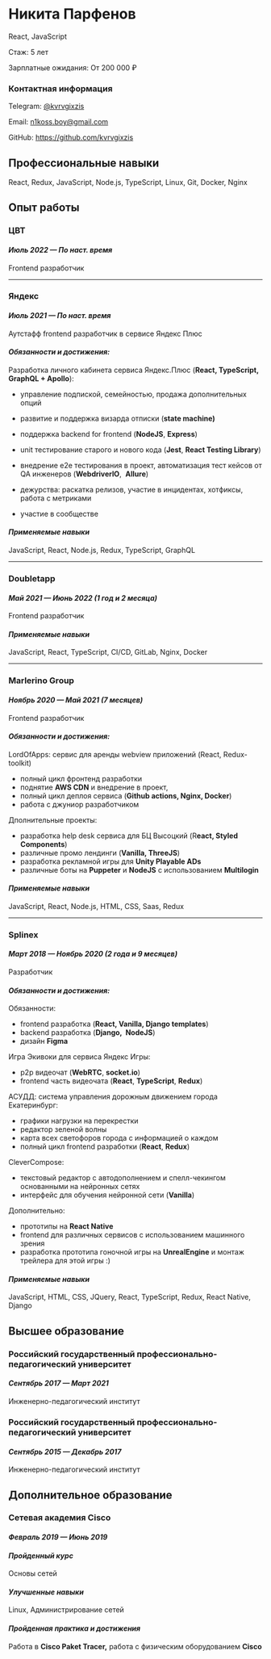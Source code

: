 ﻿# **Никита Парфенов**
React, JavaScript

Стаж: 5 лет

Зарплатные ожидания: От 200 000 ₽

### **Контактная информация**

Telegram: [@kvrvgixzis](https://telegram.me/kvrvgixzis)

Email: n1koss.boy@gmail.com

GitHub: <https://github.com/kvrvgixzis>

## **Профессиональные навыки**
React, Redux, JavaScript, Node.js, TypeScript, Linux, Git, Docker, Nginx

## **Опыт работы**

### **ЦВТ**

#### *Июль 2022 — По наст. время*
Frontend разработчик

---

### **Яндекс**

#### *Июль 2021 — По наст. время*
Аутстафф frontend разработчик в сервисе Яндекс Плюс

#### *Обязанности и достижения:*
Разработка личного кабинета сервиса Яндекс.Плюс (**React, TypeScript, GraphQL + Apollo**): 

 - управление подпиской, семейностью, продажа дополнительных опций
 - развитие и поддержка визарда отписки (**state machine)**
 - поддержка backend for frontend (**NodeJS**, **Express**)
 - unit тестирование старого и нового кода (**Jest**, **React Testing Library**)
 - внедрение е2е тестирования в проект, автоматизация тест кейсов от QA инженеров (**WebdriverIO**,  **Allure**)

 - дежурства: раскатка релизов, участие в инцидентах, хотфиксы, работа с метриками
 - участие в сообществе

#### *Применяемые навыки*
JavaScript, React, Node.js, Redux, TypeScript, GraphQL

---

### **Doubletapp**

#### *Май 2021 — Июнь 2022 (1 год и 2 месяца)*
Frontend разработчик

#### *Применяемые навыки*
JavaScript, React, TypeScript, CI/CD, GitLab, Nginx, Docker

---

### **Marlerino Group**

#### *Ноябрь 2020 — Май 2021 (7 месяцев)*
Frontend разработчик

#### *Обязанности и достижения:*
LordOfApps: сервис для аренды webview приложений (React, Redux-toolkit)

 - полный цикл фронтенд разработки
 - поднятие **AWS CDN** и внедрение в проект,
 - полный цикл деплоя сервиса (**Github actions, Nginx, Docker**)
 - работа с джуниор разработчиком

Дполнительные проекты:

 - разработка help desk сервиса для БЦ Высоцкий (R**eact, Styled Components**)
 - различные промо лендинги (**Vanilla, ThreeJS**)
 - разработка рекламной игры для **Unity Playable ADs**
 - различные боты на **Puppeter** и **NodeJS** с использованием **Multilogin**

#### *Применяемые навыки*
JavaScript, React, Node.js, HTML, CSS, Saas, Redux

---

### **Splinex**

#### *Март 2018 — Ноябрь 2020 (2 года и 9 месяцев)*
Разработчик

#### *Обязанности и достижения:*
Обязанности: 

 - frontend разработка (**React, Vanilla, Django templates**)
 - backend разработка (**Django,  NodeJS**)
 - дизайн **Figma**

Игра Экивоки для сервиса Яндекс Игры:

 - p2p видеочат (**WebRTC**, **socket.io**)
 - frontend часть видеочата (**React**, **TypeScript**, **Redux**)

АСУДД: система управления дорожным движением города Екатеринбург:

 - графики нагрузки на перекрестки
 - редактор зеленой волны
 - карта всех светофоров города с информацией о каждом
 - полный цикл frontend разработки (**React**, **Redux**)

CleverCompose:

 - текстовый редактор с автодополнением и спелл-чекингом основанными на нейронных сетях
 - интерфейс для обучения нейронной сети (**Vanilla**)

Дополнительно:

 - прототипы на **React Native**
 - frontend для различных сервисов с использованием машинного зрения
 - разработка прототипа гоночной игры на **UnrealEngine** и монтаж трейлера для этой игры :)

#### *Применяемые навыки*
JavaScript, HTML, CSS, JQuery, React, TypeScript, Redux, React Native, Django

## **Высшее образование**
### **Российский государственный профессионально-педагогический университет**
#### *Сентябрь 2017 — Март 2021*
Инженерно-педагогический институт

### **Российский государственный профессионально-педагогический университет**
#### *Сентябрь 2015 — Декабрь 2017*
Инженерно-педагогический институт

## **Дополнительное образование**

### **Сетевая академия Cisco**
#### *Февраль 2019 — Июнь 2019*
#### *Пройденный курс*
Основы сетей
#### *Улучшенные навыки*
Linux, Администрирование сетей
#### *Пройденная практика и достижения*
Работа в **Cisco Paket Tracer,** работа с физическим оборудованием **Cisco**
